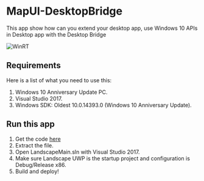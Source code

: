 # MapUI-DesktopBridge
This app show how can you extend your desktop app, use Windows 10 APIs in Desktop app with the Desktop Bridge

[master-build-badge]:        https://img.shields.io/badge/build-successed-brightgreen.svg?style=flat-square

![WinRT][master-build-badge]

## Requirements
Here is a list of what you need to use this:
1. Windows 10 Anniversary Update PC.
2. Visual Studio 2017.
3. Windows SDK: Oldest 10.0.14393.0 (Windows 10 Anniversary Update).

## Run this app
1. Get the code <a href="https://github.com/superkid200/MapUI-DesktopBridge/releases">here</a>
2. Extract the file.
3. Open LandscapeMain.sln with Visual Studio 2017.
4. Make sure Landscape UWP is the startup project and configuration is Debug/Release x86.
5. Build and deploy!
